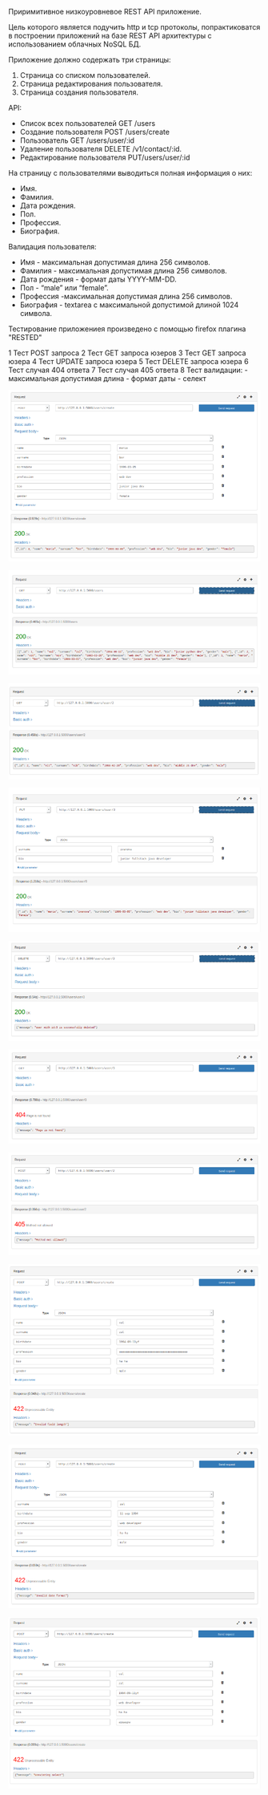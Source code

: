Приримитивное низкоуровневое REST API приложение.

Цель которого является подучить http и tcp протоколы, 
попрактиковатся в построении приложений на базе REST API архитектуры 
c использованием облачных NoSQL БД.


Приложение должно содержать три страницы:
1. Страница со списком пользователей.
2. Страница редактирования пользователя.
3. Страница создания пользователя.

API:
- Список всех пользователей GET /users
- Создание пользователя POST /users/create
- Пользователь GET /users/user/:id
- Удаление пользователя DELETE /v1/contact/:id. 
- Редактирование пользователя PUT/users/user/:id

На страницу с пользователями выводиться полная информация о них:
- Имя.
- Фамилия.
- Дата рождения.
- Пол.
- Профессия.
- Биография.

Валидация пользователя:
- Имя - максимальная допустимая длина 256 символов.
- Фамилия - максимальная допустимая длина 256 символов.
- Дата рождения - формат даты YYYY-MM-DD.
- Пол - “male” или “female”.
- Профессия -максимальная допустимая длина 256
символов.
- Биография - textarea с максимальной допустимой длиной 1024
символа.

Тестирование приложениея произведено с помощью firefox плагина "RESTED"

1 Тест POST запроса
2 Тест GET запроса юзеров
3 Тест GET запроса юзера
4 Тест UPDATE запроса юзера
5 Тест DELETE запроса  юзера
6 Тест случая 404 ответа
7 Тест случая 405 ответа
8 Тест валидации:
    - максимальная допустимая длина
    - формат даты
    - селект
    
![](images/test_1.png)

![](images/test_2.png)

![](images/test_3.png)

![](images/test_4.png)

![](images/test_5.png)

![](images/test_6.png)

![](images/test_7.png)

![](images/test_8_1.png)

![](images/test_8_2.png)

![](images/test_8_3.png)